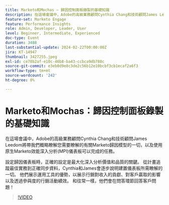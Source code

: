 ```yaml
---
title: Marketo和Mochas — 歸因控制面板錄製的基礎知識
description: 在這場會議中，Adobe的高級業務顧問Cynthia Chang和技術顧問James Leedom將帶我們概略瞭解您需要瞭解的有關Marketo歸因模型的一切，以及使用原生Marketo效能深入分析(MPI)儀表板可以完成的任務。 設定歸因儀表板時，正確的設定是最大化深入分析價值和品質的關鍵。 從計畫追蹤最佳實務到正確同步資料，Cynthia和James會逐步說明建置儀表板所需瞭解的一切。 他們展示運用工具的優勢，以展示行銷對收入的貢獻、對客戶贏取的影響以及透過參與度的行銷活動績效。 和往常一樣，他們會在問答環節回答客戶問題！
feature-set: Marketo Engage
feature: Performance Insights
role: Admin, Developer, Leader, User
level: Beginner, Intermediate, Experienced
doc-type: Event
duration: 3488
last-substantial-update: 2024-02-22T00:00:00Z
jira: KT-14947
thumbnail: 3427255.jpeg
exl-id: ce78b2af-e10c-46b8-ba43-ccbca9db788c
source-git-commit: e3eb0d9e8c3de2c56b12e10bcbf3cb1ecaf2a6f3
workflow-type: tm+mt
source-wordcount: '242'
ht-degree: 0%

---
```


# Marketo和Mochas：歸因控制面板錄製的基礎知識

在這場會議中，Adobe的高級業務顧問Cynthia Chang和技術顧問James Leedom將帶我們概略瞭解您需要瞭解的有關Marketo歸因模型的一切，以及使用原生Marketo效能深入分析(MPI)儀表板可以完成的任務。

設定歸因儀表板時，正確的設定是最大化深入分析價值和品質的關鍵。 從計畫追蹤最佳實務到正確同步資料，Cynthia和James會逐步說明建置儀表板所需瞭解的一切。 他們展示運用工具的優勢，以展示行銷對收入的貢獻、對客戶贏取的影響以及透過參與度的行銷活動績效。 和往常一樣，他們會在問答環節回答客戶問題！

>[!VIDEO](https://video.tv.adobe.com/v/3427255/?learn=on)
